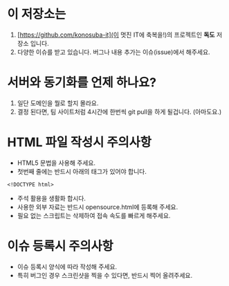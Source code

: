 # 이 저장소는
1. [https://github.com/konosuba-it](이 멋진 IT에 축복을!)의 프로젝트인 **독도** 저장소 입니다.
2. 다양한 이슈를 받고 있습니다. 버그나 내용 추가는 이슈(issue)에서 해주세요.

# 서버와 동기화를 언제 하나요?
1. 일단 도메인을 뭘로 할지 몰라요.
2. 결정 된다면, 팀 사이트처럼 4시간에 한번씩 git pull을 하게 될겁니다. (아마도요.)

# HTML 파일 작성시 주의사항
- HTML5 문법을 사용해 주세요.
- 첫번째 줄에는 반드시 아래의 태그가 있어야 합니다.
~~~
<!DOCTYPE html>
~~~
- 주석 활용을 생활화 합시다.
- 사용한 외부 자료는 반드시 opensource.html에 등록해 주세요.
- 필요 없는 스크립트는 삭제하여 접속 속도를 빠르게 해주세요.

# 이슈 등록시 주의사항
- 이슈 등록시 양식에 따라 작성해 주세요.
- 특히 버그인 경우 스크린샷을 찍을 수 있다면, 반드시 찍어 올려주세요.
